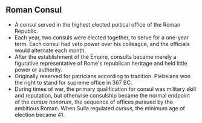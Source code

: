 Roman Consul
------------

* A consul served in the highest elected poitical office of the Roman Republic.
* Each year, two consuls were elected together, to serve for a one-year term. Each consul had veto power over his colleague, and the officials would alternate each month.
* After the establishment of the Empire, consults became merely a figurative representative of Rome's republican heritage and held little power or authority.
* Originally reserved for patricians according to tradition. Plebeians won the right to stand for supreme office in 367 BC.
* During times of war, the primary qualification for consul was military skill and reputation, but otherwise consulship became the normal endpoint of the _cursus honorum_, the sequence of offices pursued by the ambitious Roman. When Sulla regulated _cursus_, the minimum age of election became 41.
